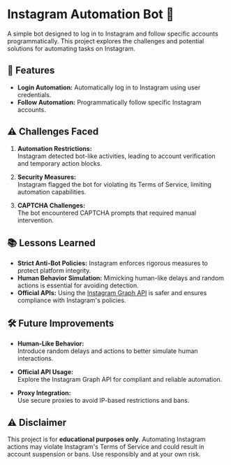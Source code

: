 # Instagram Automation Bot 🤖

A simple bot designed to log in to Instagram and follow specific accounts programmatically. This project explores the challenges and potential solutions for automating tasks on Instagram.

## 🚀 Features

- **Login Automation:** Automatically log in to Instagram using user credentials.
- **Follow Automation:** Programmatically follow specific Instagram accounts.

## ⚠️ Challenges Faced

1. **Automation Restrictions:**  
   Instagram detected bot-like activities, leading to account verification and temporary action blocks.

2. **Security Measures:**  
   Instagram flagged the bot for violating its Terms of Service, limiting automation capabilities.

3. **CAPTCHA Challenges:**  
   The bot encountered CAPTCHA prompts that required manual intervention.

## 📚 Lessons Learned

- **Strict Anti-Bot Policies:** Instagram enforces rigorous measures to protect platform integrity.
- **Human Behavior Simulation:** Mimicking human-like delays and random actions is essential for avoiding detection.
- **Official APIs:** Using the [Instagram Graph API](https://developers.facebook.com/docs/instagram-api/) is safer and ensures compliance with Instagram's policies.

## 🛠️ Future Improvements

- **Human-Like Behavior:**  
  Introduce random delays and actions to better simulate human interactions.
  
- **Official API Usage:**  
  Explore the Instagram Graph API for compliant and reliable automation.

- **Proxy Integration:**  
  Use secure proxies to avoid IP-based restrictions and bans.

## ⚠️ Disclaimer

This project is for **educational purposes only**. Automating Instagram actions may violate Instagram's Terms of Service and could result in account suspension or bans. Use responsibly and at your own risk.

